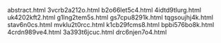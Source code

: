 abstract.html
3vcrb2a212o.html
b2o66let5c4.html
4idtd9tlurg.html
uk4202kft2.html
g1lng2tem5s.html
gs7cpu8291k.html
tqgsoujhj4k.html
stav6n0cs.html
mvklu2t0rcc.html
k1cb29fcms8.html
bpbi576bo8k.html
4crdn989ve4.html
3a393t6jcuc.html
drc6njen7o4.html